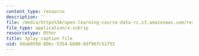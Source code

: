 ```yaml
---
content_type: resource
description: ''
file: /media/https%3A/open-learning-course-data-rc.s3.amazonaws.com/res-3-003-learn-to-build-your-own-videogame-with-the-unity-game-engine-and-microsoft-kinect-january-iap-2017/ddab059d806c5354bb808df96fc51753_EIWhCCjSkPU.vtt
file_type: application/x-subrip
resourcetype: Other
title: 3play caption file
uid: ddab059d-806c-5354-bb80-8df96fc51753
---
```

